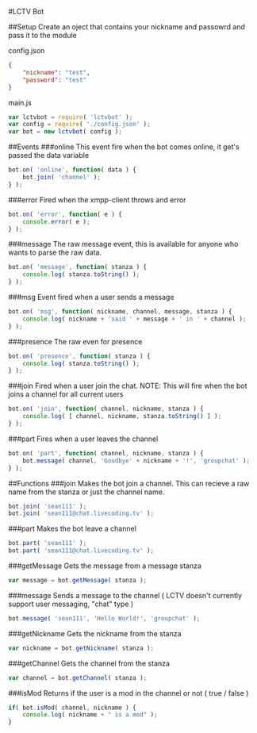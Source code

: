 #LCTV Bot

##Setup
Create an oject that contains your nickname and passowrd and pass it to the module

config.json
```json
{
    "nickname": "test",
    "password": "test"
}
```

main.js
```js
var lctvbot = require( 'lctvbot' );
var config = require( './config.json' );
var bot = new lctvbot( config );
```

##Events
###online
This event fire when the bot comes online, it get's passed the data variable
```js
bot.on( 'online', function( data ) {
    bot.join( 'channel' );
} );
```

###error
Fired when the xmpp-client throws and error
```js
bot.on( 'error', function( e ) {
    console.error( e );
} );
```

###message
The raw message event, this is available for anyone who wants to parse the raw data.
```js
bot.on( 'message', function( stanza ) {
    console.log( stanza.toString() );
} );
```

###msg
Event fired when a user sends a message
```js
bot.on( 'msg', function( nickname, channel, message, stanza ) {
    console.log( nickname + 'said ' + message + ' in ' + channel );
} );
```

###presence
The raw even for presence
```js
bot.on( 'presence', function( stanza ) {
    console.log( stanza.toString() );
} );
```

###join
Fired when a user join the chat. NOTE: This will fire when the bot joins  a channel for all current users
```js
bot.on( 'join', function( channel, nickname, stanza ) {
    console.log( [ channel, nickname, stanza.toString() ] );
} );
```

###part
Fires when a user leaves the channel
```js
bot.on( 'part', function( channel, nickname, stanza ) {
    bot.message( channel, 'Goodbye' + nickname + '!', 'groupchat' );
} );
```

##Functions
###join
Makes the bot join a channel. This can recieve a raw name from the stanza or just the channel name.
```js
bot.join( 'sean111' );
bot.join( 'sean111@chat.livecoding.tv' );
```

###part
Makes the bot leave a channel
```js
bot.part( 'sean111' );
bot.part( 'sean111@chat.livecoding.tv' );
```

###getMessage
Gets the message from a message stanza
```js
var message = bot.getMessage( stanza );
```

###message
Sends a message to the channel  ( LCTV doesn't currently support user messaging, "chat" type )
```js
bot.message( 'sean111', 'Hello World!', 'groupchat' );
```

###getNickname
Gets the nickname from the stanza
```js
var nickname = bot.getNickname( stanza );
```

###getChannel
Gets the channel from the stanza
```js
var channel = bot.getChannel( stanza );
```

###isMod
Returns if the user is a mod in the channel or not ( true / false )
```js
if( bot.isMod( channel, nickname ) {
    console.log( nickname + " is a mod" );
}
```
